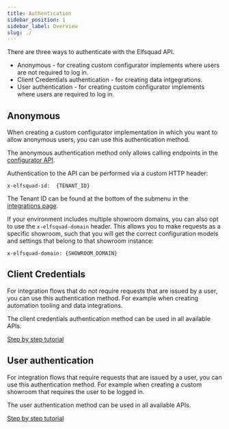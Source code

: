 ```yaml
---
title: Authentication
sidebar_position: 1
sidebar_label: Overview
slug: ./
---
```



There are three ways to authenticate with the Elfsquad API.

* Anonymous - for creating custom configurator implements where users are not required to log in.
* Client Credentials authentication - for creating data intgegrations.
* User authentication - for creating custom configurator implements where users are required to log in.

## Anonymous
When creating a custom configurator implementation in which you want to allow anonymous users, you can use this authentication method. 

The anonymous authentication method only allows calling endpoints in the [configurator API](/apis/configurator/).

Authentication to the API can be performed via a custom HTTP header:
```
x-elfsquad-id:  {TENANT_ID}
```
The Tenant ID can be found at the bottom of the submenu in the [integrations page](https://ems.elfsquad.io/integration).

If your environment includes multiple showroom domains, you can also opt to use the `x-elfsquad-domain` header. This allows you to make requests as a specific showroom, such that you will get the correct configuration models and settings that belong to that showroom instance:
```
x-elfsquad-domain: {SHOWROOM_DOMAIN}
```

## Client Credentials
For integration flows that do not require requests that are issued by a user, you can use this authentication method. For example when creating automation tooling and data integrations.

The client credentials authentication method can be used in all available APIs.

[Step by step tutorial](client-credentials)


## User authentication
For integration flows that require requests that are issued by a user, you can use this authentication method. For example when creating a custom showroom that requires the user to be logged in.

The user authentication method can be used in all available APIs.

[Step by step tutorial](user-authentication)
